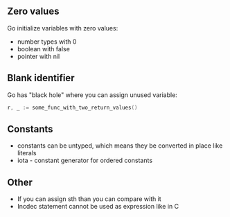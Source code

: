 ## Zero values
Go initialize variables with zero values:
- number types with 0
- boolean with false
- pointer with nil

## Blank identifier
Go has "black hole" where you can assign unused variable:
```go
r, _ := some_func_with_two_return_values()
```

## Constants
- constants can be untyped, which means they be converted in place like literals
- iota - constant generator for ordered constants

## Other
- If you can assign sth than you can compare with it
- Incdec statement cannot be used as expression like in C
